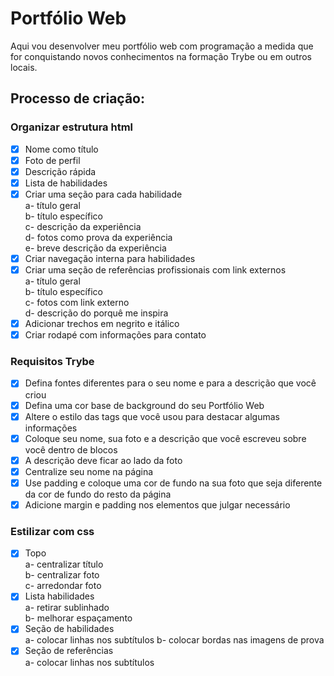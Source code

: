 # Portfólio Web
Aqui vou desenvolver meu portfólio web com programação a medida que for conquistando novos conhecimentos na formação Trybe ou em outros locais.

## Processo de criação:
### Organizar estrutura html
- [x] Nome como título
- [x] Foto de perfil
- [x] Descrição rápida
- [x] Lista de habilidades
- [x] Criar uma seção para cada habilidade  
        a- título geral  
        b- título específico  
        c- descrição da experiência  
        d- fotos como prova da experiência  
        e- breve descrição da experiência
- [x] Criar navegação interna para habilidades
- [x] Criar uma seção de referências profissionais com link externos  
        a- título geral  
        b- título específico  
        c- fotos com link externo  
        d- descrição do porquê me inspira
- [x] Adicionar trechos em negrito e itálico
- [x] Criar rodapé com informações para contato

### Requisitos Trybe
- [x] Defina fontes diferentes para o seu nome e para a descrição que você criou
- [x] Defina uma cor base de background do seu Portfólio Web
- [x] Altere o estilo das tags que você usou para destacar algumas informações
- [x] Coloque seu nome, sua foto e a descrição que você escreveu sobre você dentro de blocos
- [x] A descrição deve ficar ao lado da foto
- [x] Centralize seu nome na página
- [x] Use padding e coloque uma cor de fundo na sua foto que seja diferente da cor de fundo do resto da página
- [x] Adicione margin e padding nos elementos que julgar necessário

### Estilizar com css  
- [x] Topo  
        a- centralizar título  
        b- centralizar foto  
        c- arredondar foto  
- [x] Lista habilidades  
        a- retirar sublinhado  
        b- melhorar espaçamento  
- [x] Seção de habilidades  
        a- colocar linhas nos subtítulos
        b- colocar bordas nas imagens de prova
- [x] Seção de referências  
        a- colocar linhas nos subtítulos
